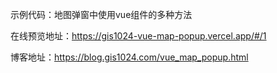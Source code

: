 示例代码：地图弹窗中使用vue组件的多种方法

在线预览地址：https://gis1024-vue-map-popup.vercel.app/#/1

博客地址：https://blog.gis1024.com/vue_map_popup.html